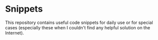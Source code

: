 # Snippets

This repository contains useful code snippets for daily use or for special cases (especially these when I couldn't find any helpful solution on the Internet).
